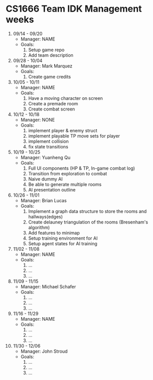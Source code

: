 # CS1666 Team IDK Management weeks

1. 09/14 - 09/20
	* Manager: NAME
	* Goals:
		1. Setup game repo
		2. Add team description
2. 09/28 - 10/04
	* Manager: Mark Marquez
	* Goals:
		1. Create game credits
3. 10/05 - 10/11
	* Manager: NAME
	* Goals:
		1. Have a moving character on screen
		2. Create a premade room
		3. Create combat screen
4. 10/12 - 10/18
	* Manager: NONE
	* Goals:
		1. implement player & enemy struct
		2. implement playable TP move sets for player
		3. implement collision
		4. fix state transitions
5. 10/19 - 10/25
	* Manager: Yuanheng Qu
	* Goals:
		1. Full UI components (HP & TP, In-game combat log)
		2. Transition from exploration to combat
		3. Naive dummy AI
		4. Be able to generate multiple rooms
		5. AI presentation outline
2. 10/26 - 11/01
	* Manager: Brian Lucas
	* Goals:
		1. Implement a graph data structure to store the rooms and hallways(edges)
		2. Create delauney triangulation of the rooms (Bresenham's algorithm)
		3. Add features to minimap
		4. Setup training environment for AI
		5. Setup agent states for AI training
2. 11/02 - 11/08
	* Manager: NAME
	* Goals:
		1. ...
		1. ...
		1. ...
2. 11/09 - 11/15
	* Manager: Michael Schafer
	* Goals:
		1. ...
		1. ...
		1. ...
2. 11/16 - 11/29
	* Manager: NAME
	* Goals:
		1. ...
		1. ...
		1. ...
2. 11/30 - 12/06
	* Manager: John Stroud
	* Goals:
		1. ...
		1. ...
		1. ...		
